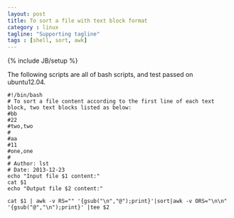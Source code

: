 ```yaml
---
layout: post
title: To sort a file with text block format 
category : linux
tagline: "Supporting tagline"
tags : [shell, sort, awk]
---
```

{% include JB/setup %}

The following scripts are all of bash scripts, and test passed on ubuntu12.04.

	#!/bin/bash
	# To sort a file content according to the first line of each text block, two text blocks listed as below:
	#bb
	#22
	#two,two
	#
	#aa
	#11
	#one,one
	#
	# Author: lst
	# Date: 2013-12-23
	echo "Input file $1 content:"
	cat $1 
	echo "Output file $2 content:"
	
	cat $1 | awk -v RS="" '{gsub("\n","@");print}'|sort|awk -v ORS="\n\n" '{gsub("@","\n");print}' |tee $2
	

		
<script>
  (function(i,s,o,g,r,a,m){i['GoogleAnalyticsObject']=r;i[r]=i[r]||function(){
  (i[r].q=i[r].q||[]).push(arguments)},i[r].l=1*new Date();a=s.createElement(o),
  m=s.getElementsByTagName(o)[0];a.async=1;a.src=g;m.parentNode.insertBefore(a,m)
  })(window,document,'script','//www.google-analytics.com/analytics.js','ga');

  ga('create', 'UA-39534509-1', 'tophacker.github.io');
  ga('send', 'pageview');

</script>

